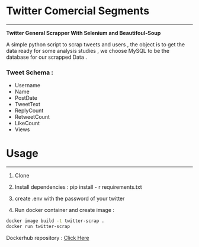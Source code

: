 # Twitter Comercial Segments

---

**Twitter General Scrapper With Selenium and Beautifoul-Soup**

A simple python script to scrap tweets and users , the object is to get the data ready for some analysis studies , we choose MySQL to be the database for our scrapped Data .

### Tweet Schema :

- Username
- Name
- PostDate
- TweetText
- ReplyCount
- RetweetCount
- LikeCount
- Views

# Usage

---

1. Clone

2. Install dependencies : pip install - r requirements.txt

3. create .env with the password of your twitter

4. Run docker container and create image :

```bash
docker image build -t twitter-scrap .
docker run twitter-scrap
```

Dockerhub repository : [Click Here](https://hub.docker.com/repository/docker/ayoubkassi/twitter-scrap/general)
